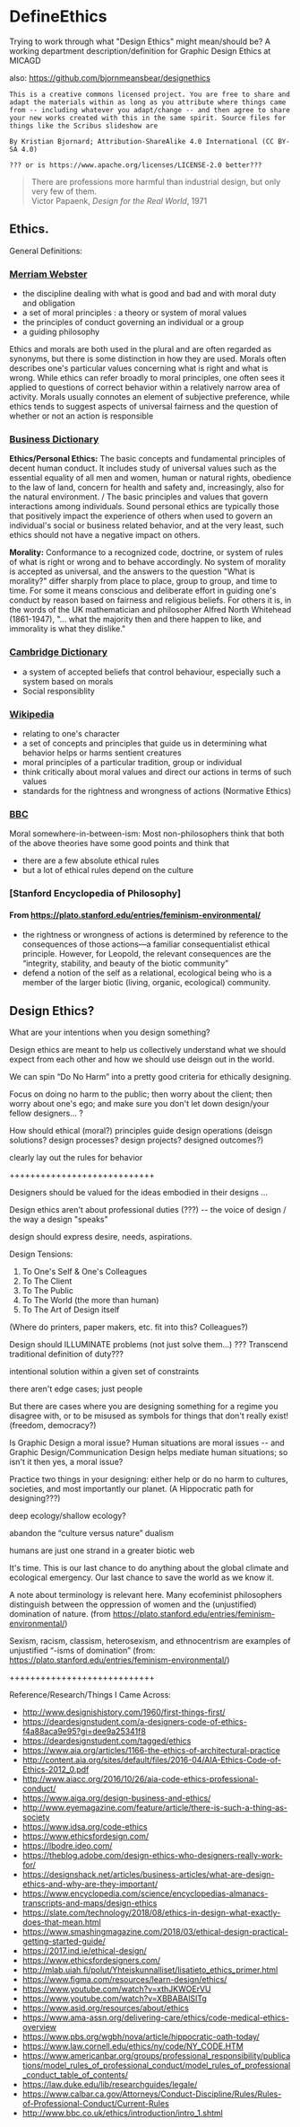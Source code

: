 # DefineEthics
Trying to work through what "Design Ethics" might mean/should be?
A working department description/definition for Graphic Design Ethics at MICAGD

also: https://github.com/bjornmeansbear/designethics

```
This is a creative commons licensed project. You are free to share and adapt the materials within as long as you attribute where things came from -- including whatever you adapt/change -- and then agree to share your new works created with this in the same spirit. Source files for things like the Scribus slideshow are

By Kristian Bjornard; Attribution-ShareAlike 4.0 International (CC BY-SA 4.0)

??? or is https://www.apache.org/licenses/LICENSE-2.0 better???

```

> There are professions more harmful than industrial design, but only very few of them.  
Victor Papaenk, _Design for the Real World_, 1971

## Ethics.

General Definitions:

### [Merriam Webster](https://www.merriam-webster.com/dictionary/ethic)

- the discipline dealing with what is good and bad and with moral duty and obligation
- a set of moral principles : a theory or system of moral values 
- the principles of conduct governing an individual or a group 
- a guiding philosophy

Ethics and morals are both used in the plural and are often regarded as synonyms, but there is some distinction in how they are used. Morals often describes one's particular values concerning what is right and what is wrong. While ethics can refer broadly to moral principles, one often sees it applied to questions of correct behavior within a relatively narrow area of activity. Morals usually connotes an element of subjective preference, while ethics tends to suggest aspects of universal fairness and the question of whether or not an action is responsible

### [Business Dictionary](http://www.businessdictionary.com/definition/ethics.html)

**Ethics/Personal Ethics:** The basic concepts and fundamental principles of decent human conduct. It includes study of universal values such as the essential equality of all men and women, human or natural rights, obedience to the law of land, concern for health and safety and, increasingly, also for the natural environment. / The basic principles and values that govern interactions among individuals. Sound personal ethics are typically those that positively impact the experience of others when used to govern an individual's social or business related behavior, and at the very least, such ethics should not have a negative impact on others.

**Morality:** Conformance to a recognized code, doctrine, or system of rules of what is right or wrong and to behave accordingly. No system of morality is accepted as universal, and the answers to the question "What is morality?" differ sharply from place to place, group to group, and time to time. For some it means conscious and deliberate effort in guiding one's conduct by reason based on fairness and religious beliefs. For others it is, in the words of the UK mathematician and philosopher Alfred North Whitehead (1861-1947), "... what the majority then and there happen to like, and immorality is what they dislike."

### [Cambridge Dictionary]()
- a system of accepted beliefs that control behaviour, especially such a system based on morals
- Social responsiblity

### [Wikipedia](https://en.wikipedia.org/wiki/Ethics)
- relating to one's character
- a set of concepts and principles that guide us in determining what behavior helps or harms sentient creatures
- moral principles of a particular tradition, group or individual
- think critically about moral values and direct our actions in terms of such values
- standards for the rightness and wrongness of actions (Normative Ethics)

### [BBC](http://www.bbc.co.uk/ethics/introduction/intro_1.shtml)
Moral somewhere-in-between-ism: Most non-philosophers think that both of the above theories have some good points and think that
- there are a few absolute ethical rules
- but a lot of ethical rules depend on the culture

### [Stanford Encyclopedia of Philosophy]

#### From https://plato.stanford.edu/entries/feminism-environmental/
- the rightness or wrongness of actions is determined by reference to the consequences of those actions—a familiar consequentialist ethical principle. However, for Leopold, the relevant consequences are the “integrity, stability, and beauty of the biotic community”
- defend a notion of the self as a relational, ecological being who is a member of the larger biotic (living, organic, ecological) community.

## Design Ethics?

What are your intentions when you design something?

Design ethics are meant to help us collectively understand what we should expect from each other and how we should use deisgn out in the world.

We can spin “Do No Harm” into a pretty good criteria for ethically designing.

Focus on doing no harm to the public; then worry about the client; then worry about one's ego; and make sure you don't let down design/your fellow designers... ?

How should ethical (moral?) principles guide design operations (deisgn solutions? design processes? design projects? designed outcomes?)

clearly lay out the rules for behavior

++++++++++++++++++++++++++++

Designers should be valued for the ideas embodied in their designs …

Design ethics aren't about professional duties (???) -- the voice of design / the way a design "speaks"

design should express desire, needs, aspirations.

Design Tensions:
1. To One's Self & One's Colleagues
2. To The Client
3. To The Public
4. To The World (the more than human)
5. To The Art of Design itself

(Where do printers, paper makers, etc. fit into this? Colleagues?)

Design should ILLUMINATE problems (not just solve them...) ??? Transcend traditional definition of duty???

intentional solution within a given set of constraints

there aren't edge cases; just people

But there are cases where you are designing something for a regime you disagree with, or to be misused as symbols for things that don't really exist! (freedom, democracy?)

Is Graphic Design a moral issue? Human situations are moral issues -- and Graphic Design/Communication Design helps mediate human situations; so isn't it then yes, a moral issue?

Practice two things in your designing: either help or do no harm to cultures, societies, and most importantly our planet. (A Hippocratic path for designing???)

deep ecology/shallow ecology?

abandon the “culture versus nature” dualism

humans are just one strand in a greater biotic web

It's time. This is our last chance to do anything about the global climate and ecological emergency. Our last chance to save the world as we know it. 

A note about terminology is relevant here. Many ecofeminist philosophers distinguish between the oppression of women and the (unjustified) domination of nature. (from https://plato.stanford.edu/entries/feminism-environmental/)

Sexism, racism, classism, heterosexism, and ethnocentrism are examples of unjustified “-isms of domination” (from: https://plato.stanford.edu/entries/feminism-environmental/)

++++++++++++++++++++++++++++

Reference/Research/Things I Came Across:
- http://www.designishistory.com/1960/first-things-first/
- https://deardesignstudent.com/a-designers-code-of-ethics-f4a88aca9e95?gi=dee9a25341f8
- https://deardesignstudent.com/tagged/ethics
- https://www.aia.org/articles/1166-the-ethics-of-architectural-practice
- http://content.aia.org/sites/default/files/2016-04/AIA-Ethics-Code-of-Ethics-2012_0.pdf
- http://www.aiacc.org/2016/10/26/aia-code-ethics-professional-conduct/
- https://www.aiga.org/design-business-and-ethics/
- http://www.eyemagazine.com/feature/article/there-is-such-a-thing-as-society
- https://www.idsa.org/code-ethics
- https://www.ethicsfordesign.com/
- https://lbodre.ideo.com/
- https://theblog.adobe.com/design-ethics-who-designers-really-work-for/
- https://designshack.net/articles/business-articles/what-are-design-ethics-and-why-are-they-important/
- https://www.encyclopedia.com/science/encyclopedias-almanacs-transcripts-and-maps/design-ethics
- https://slate.com/technology/2018/08/ethics-in-design-what-exactly-does-that-mean.html
- https://www.smashingmagazine.com/2018/03/ethical-design-practical-getting-started-guide/
- https://2017.ind.ie/ethical-design/
- https://www.ethicsfordesigners.com/
- http://mlab.uiah.fi/polut/Yhteiskunnalliset/lisatieto_ethics_primer.html
- https://www.figma.com/resources/learn-design/ethics/
- https://www.youtube.com/watch?v=xthJKWOErVU
- https://www.youtube.com/watch?v=XBBABAlSITg
- https://www.asid.org/resources/about/ethics
- https://www.ama-assn.org/delivering-care/ethics/code-medical-ethics-overview
- https://www.pbs.org/wgbh/nova/article/hippocratic-oath-today/
- https://www.law.cornell.edu/ethics/ny/code/NY_CODE.HTM
- https://www.americanbar.org/groups/professional_responsibility/publications/model_rules_of_professional_conduct/model_rules_of_professional_conduct_table_of_contents/
- https://law.duke.edu/lib/researchguides/legale/
- https://www.calbar.ca.gov/Attorneys/Conduct-Discipline/Rules/Rules-of-Professional-Conduct/Current-Rules
- http://www.bbc.co.uk/ethics/introduction/intro_1.shtml
